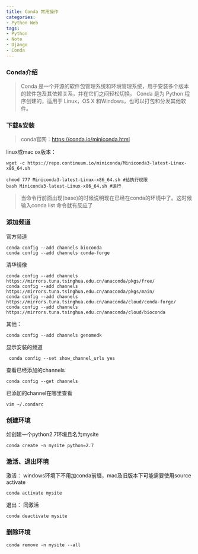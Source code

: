 ```yaml
---
title: Conda 常用操作
categories:
- Python Web
tags: 
- Python
- Note
- Django
- Conda
---
```



### Conda介绍

> Conda 是一个开源的软件包管理系统和环境管理系统，用于安装多个版本的软件包及其依赖关系，并在它们之间轻松切换。 Conda 是为 Python 程序创建的，适用于 Linux，OS X 和Windows，也可以打包和分发其他软件。

### 下载&安装
> conda官网：https://conda.io/miniconda.html

linux或mac ox版本：

```
wget -c https://repo.continuum.io/miniconda/Miniconda3-latest-Linux-x86_64.sh

chmod 777 Miniconda3-latest-Linux-x86_64.sh #给执行权限
bash Miniconda3-latest-Linux-x86_64.sh #运行
```

> 当命令行前面出现(base)的时候说明现在已经在conda的环境中了。这时候输入conda list 命令就有反应了


###  添加频道

官方频道
 
```
conda config --add channels bioconda
conda config --add channels conda-forge
```

 清华镜像
  
``` 
conda config --add channels https://mirrors.tuna.tsinghua.edu.cn/anaconda/pkgs/free/
conda config --add channels https://mirrors.tuna.tsinghua.edu.cn/anaconda/pkgs/main/
conda config --add channels https://mirrors.tuna.tsinghua.edu.cn/anaconda/cloud/conda-forge/
conda config --add channels https://mirrors.tuna.tsinghua.edu.cn/anaconda/cloud/bioconda
```

其他：

``` 
conda config --add channels genomedk
```

显示安装的频道

``` 
 conda config --set show_channel_urls yes 
 ``` 
 
查看已经添加的channels

``` 
conda config --get channels
``` 

已添加的channel在哪里查看

``` 
vim ~/.condarc
``` 

### 创建环境

如创建一个python2.7环境且名为mysite

``` 
conda create -n mysite python=2.7
``` 

### 激活、退出环境

激活：
windows环境下不用加conda前缀，mac及旧版本下可能需要使用source activate

```
conda activate mysite
```

退出：
同激活

``` 
conda deactivate mysite
```

### 删除环境

``` 
conda remove -n mysite --all
```






